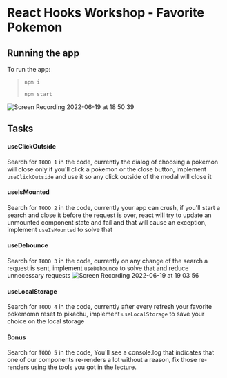 # React Hooks Workshop - Favorite Pokemon

## Running the app

To run the app:

> `npm i`
>
> `npm start`

![Screen Recording 2022-06-19 at 18 50 39](https://user-images.githubusercontent.com/65164924/174489650-3e64d3c1-c9f7-4f46-bb30-3a5ea409bd90.gif)

## Tasks

#### useClickOutside

Search for `TODO 1` in the code, currently the dialog of choosing a pokemon will close only if you'll click a pokemon or the close button, implement `useClickOutside` and use it so any click outside of the modal will close it

#### useIsMounted

Search for `TODO 2` in the code, currently your app can crush, if you'll start a search and close it before the request is over, react will try to update an unmounted component state and fail and that will cause an exception, implement `useIsMounted` to solve that

#### useDebounce

Search for `TODO 3` in the code, currently on any change of the search a request is sent, implement `useDebounce` to solve that and reduce unnecessary requests
![Screen Recording 2022-06-19 at 19 03 56](https://user-images.githubusercontent.com/65164924/174489980-daad1c80-73e4-40d2-a155-bb6b51af35be.gif)

#### useLocalStorage

Search for `TODO 4` in the code, currently after every refresh your favorite pokemomn reset to pikachu, implement `useLocalStorage` to save your choice on the local storage

#### Bonus

Search for `TODO 5` in the code, You'll see a console.log that indicates that one of our components re-renders a lot without a reason, fix those re-renders using the tools you got in the lecture.
